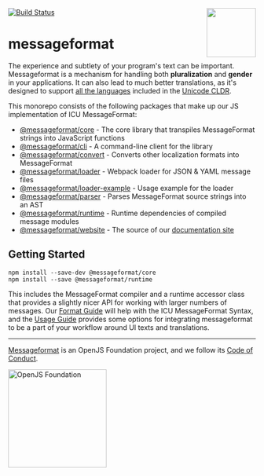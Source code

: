 <div class="main-title">
<img align="right" width="100" height="100" src="https://messageformat.github.io/messageformat/logo/messageformat.svg">
<a class="badge" href="http://travis-ci.org/messageformat/messageformat"><img src="https://secure.travis-ci.org/messageformat/messageformat.svg" alt="Build Status"></a>
<h1>messageformat</h1>
</div>

The experience and subtlety of your program's text can be important. Messageformat is a mechanism for handling both **pluralization** and **gender** in your applications. It can also lead to much better translations, as it's designed to support [all the languages](http://www.unicode.org/cldr/charts/latest/supplemental/language_plural_rules.html) included in the [Unicode CLDR](http://cldr.unicode.org/).

This monorepo consists of the following packages that make up our JS implementation of ICU MessageFormat:

- [@messageformat/core](packages/messageformat/) - The core library that transpiles MessageFormat strings into JavaScript functions
- [@messageformat/cli](packages/cli/) - A command-line client for the library
- [@messageformat/convert](packages/convert/) - Converts other localization formats into MessageFormat
- [@messageformat/loader](packages/webpack-loader/) - Webpack loader for JSON & YAML message files
- [@messageformat/loader-example](packages/webpack-loader-example/) - Usage example for the loader
- [@messageformat/parser](packages/parser/) - Parses MessageFormat source strings into an AST
- [@messageformat/runtime](packages/runtime/) - Runtime dependencies of compiled message modules
- [@messageformat/website](packages/website/) - The source of our [documentation site](https://messageformat.github.io/messageformat/v3/)

## Getting Started

```
npm install --save-dev @messageformat/core
npm install --save @messageformat/runtime
```

This includes the MessageFormat compiler and a runtime accessor class that provides a slightly nicer API for working with larger numbers of messages. Our [Format Guide] will help with the ICU MessageFormat Syntax, and the [Usage Guide] provides some options for integrating messageformat to be a part of your workflow around UI texts and translations.

[format guide]: https://messageformat.github.io/messageformat/v3/page-guide
[usage guide]: https://messageformat.github.io/messageformat/v3/page-build

---

[Messageformat](https://messageformat.github.io/) is an OpenJS Foundation project, and we follow its [Code of Conduct](https://github.com/openjs-foundation/cross-project-council/blob/master/CODE_OF_CONDUCT.md).

<a href="https://openjsf.org">
<img width=200 alt="OpenJS Foundation" src="https://messageformat.github.io/messageformat/logo/openjsf.svg" />
</a>
